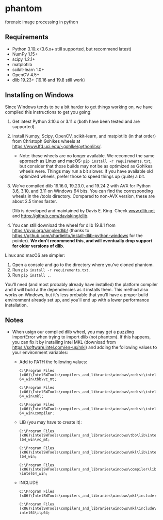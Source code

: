 # phantom
forensic image processing in python

## Requirements
* Python 3.10.x (3.6.x+ still supported, but recommend latest)
* NumPy 1.15+
* scipy 1.2.1+
* matplotlib
* scikit-learn 1.0+
* OpenCV 4.5+
* dlib 19.23+ (19.16 and 19.8 still work)

## Installing on Windows
Since Windows tends to be a bit harder to get things working on, we have
compiled this instructions to get you going:

1. Get latest Python 3.10.x or 3.11.x (both have been tested and are supported).
2. Install Numpy, Scipy, OpenCV, scikit-learn, and matplotlib (in that order)
   from Christoph Gohlkes wheels at https://www.lfd.uci.edu/~gohlke/pythonlibs/.
   * Note: these wheels are no longer available. We recomend the same approach
     as Linux and macOS: `pip install -r requirements.txt`, but consider that
     those builds may not be as optimized as Gohlkes wheels were. Things may
     run a bit slower. If you have available old optimized wheels, prefer those
     to speed things up (quite) a bit.
3. We've compiled dlib 19.16.0, 19.23.0, and 19.24.2 with AVX for Python 3.6,
   3.10, and 3.11 on Windows 64 bits. You can find the corresponding wheels
   in the /tools directory. Compared to non-AVX version, these are about 2.5
   times faster.

    Dlib is developed and maintained by Davis E. King. Check www.dlib.net and
    https://github.com/davisking/dlib.

1. You can still download the wheel for dlib 19.8.1 from
   https://pypi.org/simple/dlib/ (thanks to 
   https://github.com/charlielito/install-dlib-python-windows for the pointer).
   __We don't recommend this, and will eventually drop support for older
   versions of dlib__.

Linux and macOS are simpler:

1. Open a console and go to the directory where you've cloned phantom.
2. Run `pip install -r requirements.txt`.
3. Run `pip install .`.

You'll need (and most probably already have installed) the platform compiler and
it will build a the dependencies as it installs them. This method also works on
Windows, but it's less probable that you'll have a proper build environment
already set up, and you'll end up with a lower performance installation.

## Notes
* When usign our compiled dlib wheel, you may get a puzzling ImportError when
  trying to import dlib (not phantom). If this happens, you can fix it by
  installing Intel MKL (download from https://software.intel.com/en-us/mkl) and
  adding the following values to your environment variables:
  
  * Add to PATH the following values:

    `C:\Program Files (x86)\IntelSWTools\compilers_and_libraries\windows\redist\intel64_win\tbb\vc_mt;`

    `C:\Program Files (x86)\IntelSWTools\compilers_and_libraries\windows\redist\intel64_win\mkl;`

    `C:\Program Files (x86)\IntelSWTools\compilers_and_libraries\windows\redist\intel64_win\compiler;`

  * LIB (you may have to create it):

    `C:\Program Files (x86)\IntelSWTools\compilers_and_libraries\windows\tbb\lib\intel64_win\vc_mt;`

    `C:\Program Files (x86)\IntelSWTools\compilers_and_libraries\windows\mkl\lib\intel64_win;`

    `C:\Program Files (x86)\IntelSWTools\compilers_and_libraries\windows\compiler\lib\intel64_win;`

  * INCLUDE
    
    `C:\Program Files (x86)\IntelSWTools\compilers_and_libraries\windows\mkl\include;`

    `C:\Program Files (x86)\IntelSWTools\compilers_and_libraries\windows\mkl\include\intel64\ilp64;`
